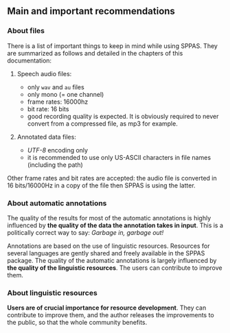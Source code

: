 ## Main and important recommendations


### About files

There is a list of important things to keep in mind while using SPPAS.
They are summarized as follows and detailed in the chapters of this 
documentation:

1. Speech audio files:

    - only `wav` and `au` files
    - only mono (= one channel)
    - frame rates: 16000hz
    - bit rate: 16 bits
    - good recording quality is expected. It is obviously required to
    never convert from a compressed file, as mp3 for example.

2. Annotated data files:

    - *UTF-8* encoding only
    - it is recommended to use only US-ASCII characters in file names (including the path)

Other frame rates and bit rates are accepted: the audio file is converted in
16 bits/16000Hz in a copy of the file then SPPAS is using the latter.


### About automatic annotations

The quality of the results for most of the automatic annotations is highly
influenced by **the quality of the data the annotation takes in input**.
This is a politically correct way to say: *Garbage in, garbage out!*

Annotations are based on the use of linguistic resources. Resources for
several languages are gently shared and freely available in the SPPAS package. 
The quality of the automatic annotations is largely influenced by **the
quality of the linguistic resources**. The users can contribute to improve them. 


### About linguistic resources 

**Users are of crucial importance for resource development**. 
They can contribute to improve them, and the author releases the improvements 
to the public, so that the whole community benefits. 


